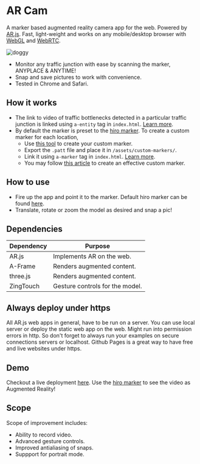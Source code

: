 # AR Cam

A marker based augmented reality camera app for the web. Powered by [AR.js](https://github.com/AR-js-org/AR.js). Fast, light-weight and works on any mobile/desktop browser with [WebGL](https://get.webgl.org/) and [WebRTC](https://webrtc.org/).

![doggy](https://cdn.glitch.me/f6a3b56b-85a4-42bf-a1b9-dc91a0db78de/ar-vid.gif?v=1713077885726)

- Monitor any traffic junction with ease by scanning the marker, ANYPLACE & ANYTIME!
- Snap and save pictures to work with convenience.
- Tested in Chrome and Safari.

## How it works

- The link to video of traffic bottlenecks detected in a particular traffic junction is linked using `a-entity` tag in `index.html`. [Learn more](https://ar-js-org.github.io/AR.js-Docs/marker-based/#a-frame).
- By default the marker is preset to the [hiro marker](https://raw.githubusercontent.com/AR-js-org/AR.js/master/data/images/hiro.png). To create a custom marker for each location,
  - Use [this tool](https://jeromeetienne.github.io/AR.js/three.js/examples/marker-training/examples/generator.html) to create your custom marker.
  - Export the `.patt` file and place it in `/assets/custom-markers/`.
  - Link it using `a-marker` tag in `index.html`. [Learn more](https://ar-js-org.github.io/AR.js-Docs/marker-based/#a-frame).
  - You may follow [this article](https://ar-js-org.github.io/AR.js-Docs/marker-based/#how-to-choose-good-images-for-pattern-markers) to create an effective custom marker.
  
## How to use

- Fire up the app and point it to the marker. Default hiro marker can be found [here](https://raw.githubusercontent.com/AR-js-org/AR.js/master/data/images/hiro.png).
- Translate, rotate or zoom the model as desired and snap a pic!

## Dependencies

| Dependency | Purpose                         |
| ---------- | ------------------------------- |
| AR.js      | Implements AR on the web.       |
| A-Frame    | Renders augmented content.      |
| three.js   | Renders augmented content.      |
| ZingTouch  | Gesture controls for the model. |

## Always deploy under https

All AR.js web apps in general, have to be run on a server. You can use local server or deploy the static web app on the web. Might run into permission errors in http. So don't forget to always run your examples on secure connections servers or localhost. Github Pages is a great way to have free and live websites under https.

## Demo

Checkout a live deployment [here](https://divinsmathew.github.io/ar-cam/). Use the [hiro marker](https://raw.githubusercontent.com/AR-js-org/AR.js/master/data/images/hiro.png) to see the video as Augmented Reality!

## Scope

Scope of improvement includes:

- Ability to record video.
- Advanced gesture controls.
- Improved antialiasing of snaps.
- Suppport for portrait mode.

